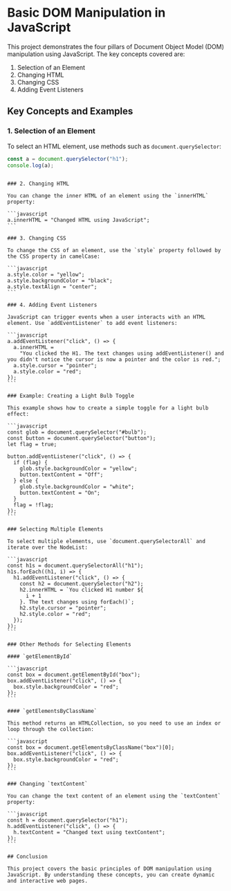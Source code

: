 # Basic DOM Manipulation in JavaScript

This project demonstrates the four pillars of Document Object Model (DOM) manipulation using JavaScript. The key concepts covered are:

1. Selection of an Element
2. Changing HTML
3. Changing CSS
4. Adding Event Listeners

## Key Concepts and Examples

### 1. Selection of an Element

To select an HTML element, use methods such as `document.querySelector`:

```javascript
const a = document.querySelector("h1");
console.log(a);
```
````

### 2. Changing HTML

You can change the inner HTML of an element using the `innerHTML` property:

```javascript
a.innerHTML = "Changed HTML using JavaScript";
```

### 3. Changing CSS

To change the CSS of an element, use the `style` property followed by the CSS property in camelCase:

```javascript
a.style.color = "yellow";
a.style.backgroundColor = "black";
a.style.textAlign = "center";
```

### 4. Adding Event Listeners

JavaScript can trigger events when a user interacts with an HTML element. Use `addEventListener` to add event listeners:

```javascript
a.addEventListener("click", () => {
  a.innerHTML =
    "You clicked the H1. The text changes using addEventListener() and you didn't notice the cursor is now a pointer and the color is red.";
  a.style.cursor = "pointer";
  a.style.color = "red";
});
```

### Example: Creating a Light Bulb Toggle

This example shows how to create a simple toggle for a light bulb effect:

```javascript
const glob = document.querySelector("#bulb");
const button = document.querySelector("button");
let flag = true;

button.addEventListener("click", () => {
  if (flag) {
    glob.style.backgroundColor = "yellow";
    button.textContent = "Off";
  } else {
    glob.style.backgroundColor = "white";
    button.textContent = "On";
  }
  flag = !flag;
});
```

### Selecting Multiple Elements

To select multiple elements, use `document.querySelectorAll` and iterate over the NodeList:

```javascript
const h1s = document.querySelectorAll("h1");
h1s.forEach((h1, i) => {
  h1.addEventListener("click", () => {
    const h2 = document.querySelector("h2");
    h2.innerHTML = `You clicked H1 number ${
      i + 1
    }. The text changes using forEach()`;
    h2.style.cursor = "pointer";
    h2.style.color = "red";
  });
});
```

### Other Methods for Selecting Elements

#### `getElementById`

```javascript
const box = document.getElementById("box");
box.addEventListener("click", () => {
  box.style.backgroundColor = "red";
});
```

#### `getElementsByClassName`

This method returns an HTMLCollection, so you need to use an index or loop through the collection:

```javascript
const box = document.getElementsByClassName("box")[0];
box.addEventListener("click", () => {
  box.style.backgroundColor = "red";
});
```

### Changing `textContent`

You can change the text content of an element using the `textContent` property:

```javascript
const h = document.querySelector("h1");
h.addEventListener("click", () => {
  h.textContent = "Changed text using textContent";
});
```

## Conclusion

This project covers the basic principles of DOM manipulation using JavaScript. By understanding these concepts, you can create dynamic and interactive web pages.
